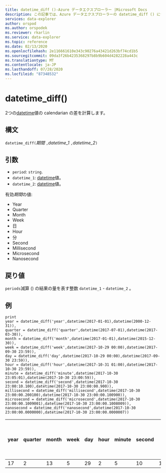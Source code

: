 ```yaml
---
title: datetime_diff ()-Azure データエクスプローラー |Microsoft Docs
description: この記事では、Azure データエクスプローラーの datetime_diff () について説明します。
services: data-explorer
author: orspod
ms.author: orspodek
ms.reviewer: rkarlin
ms.service: data-explorer
ms.topic: reference
ms.date: 02/13/2020
ms.openlocfilehash: 2e116661610e343c90276a43421d263bf74cd1b5
ms.sourcegitcommit: 09da3f26b4235368297b8b9b604d4282228a443c
ms.translationtype: MT
ms.contentlocale: ja-JP
ms.lasthandoff: 07/28/2020
ms.locfileid: "87348532"
---
```

# <a name="datetime_diff"></a>datetime_diff()

2つの[datetime](./scalar-data-types/datetime.md)値の calendarian の差を計算します。

## <a name="syntax"></a>構文

`datetime_diff(`*期間* `,`*datetime_1* `,`*datetime_2*`)`

## <a name="arguments"></a>引数

* `period`: `string`. 
* `datetime_1`: [datetime](./scalar-data-types/datetime.md)値。
* `datetime_2`: [datetime](./scalar-data-types/datetime.md)値。

有効*期間*の値: 
- Year
- Quarter
- Month
- Week
- 日
- Hour
- 分
- Second
- Millisecond
- Microsecond
- Nanosecond

## <a name="returns"></a>戻り値

`periods`減算 () の結果の量を表す整数 `datetime_1`  -  `datetime_2` 。

## <a name="examples"></a>例

```kusto
print
year = datetime_diff('year',datetime(2017-01-01),datetime(2000-12-31)),
quarter = datetime_diff('quarter',datetime(2017-07-01),datetime(2017-03-30)),
month = datetime_diff('month',datetime(2017-01-01),datetime(2015-12-30)),
week = datetime_diff('week',datetime(2017-10-29 00:00),datetime(2017-09-30 23:59)),
day = datetime_diff('day',datetime(2017-10-29 00:00),datetime(2017-09-30 23:59)),
hour = datetime_diff('hour',datetime(2017-10-31 01:00),datetime(2017-10-30 23:59)),
minute = datetime_diff('minute',datetime(2017-10-30 23:05:01),datetime(2017-10-30 23:00:59)),
second = datetime_diff('second',datetime(2017-10-30 23:00:10.100),datetime(2017-10-30 23:00:00.900)),
millisecond = datetime_diff('millisecond',datetime(2017-10-30 23:00:00.200100),datetime(2017-10-30 23:00:00.100900)),
microsecond = datetime_diff('microsecond',datetime(2017-10-30 23:00:00.1009001),datetime(2017-10-30 23:00:00.1008009)),
nanosecond = datetime_diff('nanosecond',datetime(2017-10-30 23:00:00.0000000),datetime(2017-10-30 23:00:00.0000007))
```

|year|quarter|month|week|day|hour|minute|second|ミリ秒|マイクロ秒|ナノ秒|
|---|---|---|---|---|---|---|---|---|---|---|
|17|2|13|5|29|2|5|10|100|100|-700|



